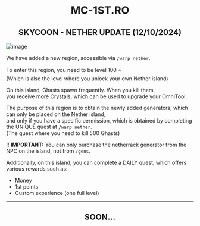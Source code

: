 <div align="center">

<h1>MC-1ST.RO</h1>
<h2>SKYCOON - NETHER UPDATE (12/10/2024)</h2>

</div>

![image](https://github.com/user-attachments/assets/ebfa9af8-8622-462c-92bb-6a158e5214bb)

We have added a new region, accessible via `/warp nether`.

To enter this region, you need to be level 100 ⭐ <br>
(Which is also the level where you unlock your own Nether island)

On this island, Ghasts spawn frequently. When you kill them,<br>
you receive more Crystals, which can be used to upgrade your OmniTool.

The purpose of this region is to obtain the newly added generators, which can only be placed on the Nether island,<br>
and only if you have a specific permission, which is obtained by completing the UNIQUE quest at `/warp nether`.<br>
(The quest where you need to kill 500 Ghasts)

‼️ **IMPORTANT:** You can only purchase the netherrack generator from the NPC on the island, not from `/gens`.

Additionally, on this island, you can complete a DAILY quest, which offers various rewards such as:
- Money
- 1st points
- Custom experience (one full level)

---
<div align="center">

<h2>SOON...</h2>

</div>
